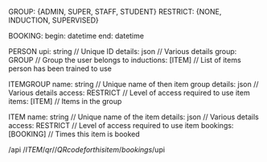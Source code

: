GROUP: {ADMIN, SUPER, STAFF, STUDENT}
RESTRICT: {NONE, INDUCTION, SUPERVISED}

BOOKING:
    begin: datetime
    end: datetime


PERSON
    upi: string                         // Unique ID
    details: json                       // Various details
    group: GROUP                        // Group the user belongs to
    inductions: [ITEM]                  // List of items person has been trained to use

ITEMGROUP
    name: string                        // Unique name of then item group
    details: json                       // Various details
    access: RESTRICT                    // Level of access required to use item
    items: [ITEM]                       // Items in the group 

ITEM
    name: string                        // Unique name of the item
    details: json                       // Various details
    access: RESTRICT                    // Level of access required to use item
    bookings: [BOOKING]                 // Times this item is booked


/api
/$ITEM/qr        // QR code for this item
/bookings/$upi

